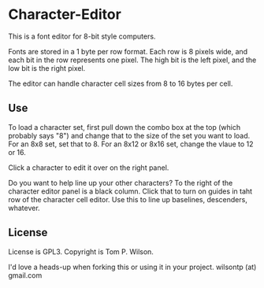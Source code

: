 # Character-Editor
This is a font editor for 8-bit style computers. 

Fonts are stored in a 1 byte per row format. Each row is 8 pixels wide, and 
each bit in the row represents one pixel. The high bit is the left pixel, and 
the low bit is the right pixel.

The editor can handle character cell sizes from 8 to 16 bytes per cell. 

## Use
To load a character set, first pull down the combo box at the top (which probably says "8") and change that to the size of the set you want to load. For an 8x8 set, set that to 8. For an 8x12 or 8x16 set, change the vlaue to 12 or 16. 

Click a character to edit it over on the right panel. 

Do you want to help line up your other characters? To the right of the character editor panel is a black column. 
Click that to turn on guides in taht row of the character cell editor. Use this to line up baselines, descenders, whatever. 

## License
License is GPL3. Copyright is Tom P. Wilson. 

I'd love a heads-up when forking this or using it in your project. 
wilsontp (at) gmail.com

